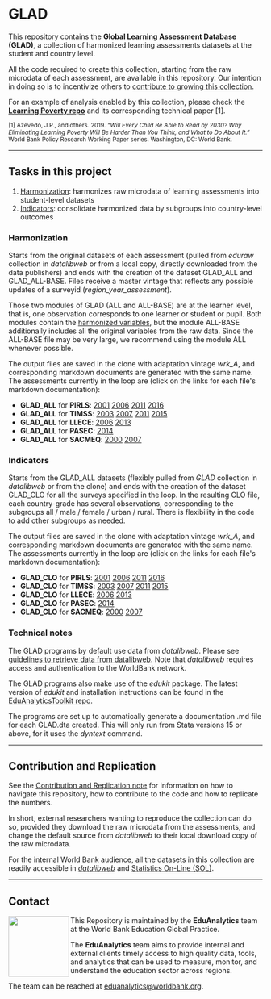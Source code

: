 # GLAD

This repository contains the **Global Learning Assessment Database (GLAD)**, a collection of harmonized learning assessments datasets at the student and country level.

All the code required to create this collection, starting from the raw microdata of each assessment, are available in this repository. Our intention in doing so is to incentivize others to [contribute to growing this collection](#Contribution-and-Replication).

For an example of analysis enabled by this collection, please check the [**Learning Poverty repo**](https://github.com/worldbank/LearningPoverty) and its corresponding technical paper [1].

<sup>[1] Azevedo, J.P., and others. 2019. _“Will Every Child Be Able to Read by 2030? Why Eliminating Learning Poverty Will Be Harder Than You Think, and What to Do About It.”_ World Bank Policy Research Working Paper series. Washington, DC: World Bank.</sup>

***

## Tasks in this project
1. [Harmonization](#harmonization): harmonizes raw microdata of learning assessments into student-level datasets
1. [Indicators](#indicators): consolidate harmonized data by subgroups into country-level outcomes

### Harmonization

Starts from the original datasets of each assessment (pulled from _eduraw_ collection in _datalibweb_ or from a local copy, directly downloaded from the data publishers)
and ends with the creation of the dataset GLAD_ALL and GLAD_ALL-BASE. Files receive a master vintage that reflects any possible updates of a surveyid (_region_year_assessment_).

Those two modules of GLAD (ALL and ALL-BASE) are at the learner level, that is, one observation corresponds to one learner or student or pupil. Both modules contain the [harmonized variables](https://github.com/worldbank/GLAD/blob/master/00_documentation/Harmonized_Variables_in_GLAD.md), but the module ALL-BASE additionally includes all the original variables from the raw data. Since the ALL-BASE file may be very large, we recommend using the module ALL whenever possible.

The output files are saved in the clone with adaptation vintage _wrk_A_, and corresponding markdown documents are generated with the same name. The assessments currently in the loop are (click on the links for each file's markdown documentation):

- **GLAD_ALL** for **PIRLS**: [2001](https://github.com/worldbank/GLAD/blob/master/00_documentation/wld_2001_pirls_v01_m_wrk_a_glad_all.md) [2006](https://github.com/worldbank/GLAD/blob/master/00_documentation/wld_2006_pirls_v01_m_wrk_a_glad_all.md) [2011](https://github.com/worldbank/GLAD/blob/master/00_documentation/wld_2011_pirls_v01_m_wrk_a_glad_all.md) [2016](https://github.com/worldbank/GLAD/blob/master/00_documentation/wld_2016_pirls_v01_m_wrk_a_glad_all.md)
- **GLAD_ALL** for **TIMSS**: [2003](https://github.com/worldbank/GLAD/blob/master/00_documentation/wld_2003_timss_v01_m_wrk_a_glad_all.md) [2007](https://github.com/worldbank/GLAD/blob/master/00_documentation/wld_2007_timss_v01_m_wrk_a_glad_all.md) [2011](https://github.com/worldbank/GLAD/blob/master/00_documentation/wld_2011_timss_v01_m_wrk_a_glad_all.md) [2015](https://github.com/worldbank/GLAD/blob/master/00_documentation/wld_2015_timss_v01_m_wrk_a_glad_all.md)
- **GLAD_ALL** for **LLECE**: [2006](https://github.com/worldbank/GLAD/blob/master/00_documentation/lac_2006_llece_v01_m_wrk_a_glad_all.md) [2013](https://github.com/worldbank/GLAD/blob/master/00_documentation/lac_2013_llece_v01_m_wrk_a_glad_all.md)
- **GLAD_ALL** for **PASEC**: [2014](https://github.com/worldbank/GLAD/blob/master/00_documentation/ssa_2014_pasec_v01_m_wrk_a_glad_all.md)
- **GLAD_ALL** for **SACMEQ**: [2000](https://github.com/worldbank/GLAD/blob/master/00_documentation/ssa_2000_sacmeq_v01_m_wrk_a_glad_all.md) [2007](https://github.com/worldbank/GLAD/blob/master/00_documentation/ssa_2007_sacmeq_v01_m_wrk_a_glad_all.md)

### Indicators

Starts from the GLAD_ALL datasets (flexibly pulled from _GLAD_ collection in _datalibweb_ or from the clone) and ends with the creation of the dataset GLAD_CLO for all the surveys specified in the loop. In the resulting CLO file, each country-grade has several observations, corresponding to the subgroups all / male / female / urban / rural. There is flexibility in the code to add other subgroups as needed.

The output files are saved in the clone with adaptation vintage _wrk_A_, and corresponding markdown documents are generated with the same name. The assessments currently in the loop are (click on the links for each file's markdown documentation):

- **GLAD_CLO** for **PIRLS**: [2001](https://github.com/worldbank/GLAD/blob/master/00_documentation/wld_2001_pirls_v01_m_wrk_a_glad_clo.md) [2006](https://github.com/worldbank/GLAD/blob/master/00_documentation/wld_2006_pirls_v01_m_wrk_a_glad_clo.md) [2011](https://github.com/worldbank/GLAD/blob/master/00_documentation/wld_2011_pirls_v01_m_wrk_a_glad_clo.md) [2016](https://github.com/worldbank/GLAD/blob/master/00_documentation/wld_2016_pirls_v01_m_wrk_a_glad_clo.md)
- **GLAD_CLO** for **TIMSS**: [2003](https://github.com/worldbank/GLAD/blob/master/00_documentation/wld_2003_timss_v01_m_wrk_a_glad_clo.md) [2007](https://github.com/worldbank/GLAD/blob/master/00_documentation/wld_2007_timss_v01_m_wrk_a_glad_clo.md) [2011](https://github.com/worldbank/GLAD/blob/master/00_documentation/wld_2011_timss_v01_m_wrk_a_glad_clo.md) [2015](https://github.com/worldbank/GLAD/blob/master/00_documentation/wld_2015_timss_v01_m_wrk_a_glad_clo.md)
- **GLAD_CLO** for **LLECE**: [2006](https://github.com/worldbank/GLAD/blob/master/00_documentation/lac_2006_llece_v01_m_wrk_a_glad_clo.md) [2013](https://github.com/worldbank/GLAD/blob/master/00_documentation/lac_2013_llece_v01_m_wrk_a_glad_clo.md)
- **GLAD_CLO** for **PASEC**: [2014](https://github.com/worldbank/GLAD/blob/master/00_documentation/ssa_2014_pasec_v01_m_wrk_a_glad_clo.md)
- **GLAD_CLO** for **SACMEQ**: [2000](https://github.com/worldbank/GLAD/blob/master/00_documentation/ssa_2000_sacmeq_v01_m_wrk_a_glad_clo.md) [2007](https://github.com/worldbank/GLAD/blob/master/00_documentation/ssa_2007_sacmeq_v01_m_wrk_a_glad_clo.md)

### Technical notes

The GLAD programs by default use data from _datalibweb_. Please see [guidelines to retrieve data from datalibweb](https://github.com/worldbank/GLAD/blob/master/00_documentation/Datalibweb_Guidelines.md). Note that _datalibweb_ requires access and authentication to the WorldBank network.

The GLAD programs also make use of the _edukit_ package. The latest version of _edukit_ and installation instructions can be found in the [EduAnalyticsToolkit repo](https://github.com/worldbank/EduAnalyticsToolkit).

The programs are set up to automatically generate a documentation .md file for each GLAD.dta created. This will only run from Stata versions 15 or above, for it uses the _dyntext_ command.

***

## Contribution and Replication

See the [Contribution and Replication note](https://github.com/worldbank/GLAD/blob/master/00_documentation/Contribution_and_Replication.md) for information on how to navigate this repository, how to contribute to the code and how to replicate the numbers.

In short, external researchers wanting to reproduce the collection can do so, provided they download the raw microdata from the assessments, and change the default source from _datalibweb_ to their local download copy of the raw microdata.

For the internal World Bank audience, all the datasets in this collection are readily accessible in [_datalibweb_](https://github.com/worldbank/GLAD/blob/master/00_documentation/Datalibweb_Guidelines.md) and [Statistics On-Line (SOL)](http://wbgmssol1001.worldbank.org/).

***

## Contact
<img align="left" src="https://user-images.githubusercontent.com/43160181/66895172-211fc400-efc0-11e9-998e-c5090e51730d.png" width="120">

This Repository is maintained by the **EduAnalytics** team at the World Bank Education Global Practice.

The **EduAnalytics** team aims to provide internal and external clients timely access to high quality data, tools, and analytics that can be used to measure, monitor, and understand the education sector across regions.

The team can be reached at [eduanalytics@worldbank.org](mailto:eduanalytics@worldbank.org).
